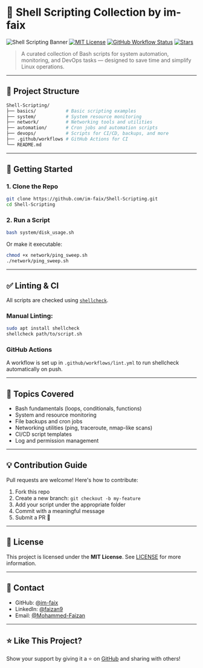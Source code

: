 # 🐚 Shell Scripting Collection by im-faix

![Shell Scripting Banner](https://img.shields.io/badge/Shell%20Scripting-Bash-blue?style=for-the-badge&logo=gnubash)
[![MIT License](https://img.shields.io/github/license/im-faix/Shell-Scripting?style=flat-square)](LICENSE)
[![GitHub Workflow Status](https://img.shields.io/github/actions/workflow/status/im-faix/Shell-Scripting/lint.yml?style=flat-square)](https://github.com/im-faix/Shell-Scripting/actions)
[![Stars](https://img.shields.io/github/stars/im-faix/Shell-Scripting?style=flat-square)](https://github.com/im-faix/Shell-Scripting/stargazers)

> A curated collection of Bash scripts for system automation, monitoring, and DevOps tasks — designed to save time and simplify Linux operations.

---

## 📁 Project Structure

```bash
Shell-Scripting/
├── basics/           # Basic scripting examples
├── system/           # System resource monitoring
├── network/          # Networking tools and utilities
├── automation/       # Cron jobs and automation scripts
├── devops/           # Scripts for CI/CD, backups, and more
├── .github/workflows # GitHub Actions for CI
└── README.md
```

---



## 🚀 Getting Started

### 1. Clone the Repo

```bash
git clone https://github.com/im-faix/Shell-Scripting.git
cd Shell-Scripting
```

### 2. Run a Script

```bash
bash system/disk_usage.sh
```

Or make it executable:

```bash
chmod +x network/ping_sweep.sh
./network/ping_sweep.sh
```

---

## ✅ Linting & CI

All scripts are checked using [`shellcheck`](https://github.com/koalaman/shellcheck).

### Manual Linting:

```bash
sudo apt install shellcheck
shellcheck path/to/script.sh
```

### GitHub Actions

A workflow is set up in `.github/workflows/lint.yml` to run shellcheck automatically on push.

---


## 🧠 Topics Covered

- Bash fundamentals (loops, conditionals, functions)
- System and resource monitoring
- File backups and cron jobs
- Networking utilities (ping, traceroute, nmap-like scans)
- CI/CD script templates
- Log and permission management

---

## 💡 Contribution Guide

Pull requests are welcome! Here's how to contribute:

1. Fork this repo
2. Create a new branch: `git checkout -b my-feature`
3. Add your script under the appropriate folder
4. Commit with a meaningful message
5. Submit a PR 🚀

---

## 📄 License

This project is licensed under the **MIT License**. See [LICENSE](LICENSE) for more information.

---

## 🙋 Contact

- GitHub: [@im-faix](https://github.com/im-faix)
- LinkedIn: [@faizan9](https://www.linkedin.com/in/faizan9/)
- Email: [@Mohammed-Faizan](mohammedfaizanhere@gmail.com)

---

## ⭐ Like This Project?

Show your support by giving it a ⭐ on [GitHub](https://github.com/im-faix/Shell-Scripting) and sharing with others!


